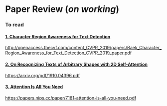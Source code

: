 # Paper Review (_on working_)
### To read
#### [1. Character Region Awareness for Text Detection]
  <http://openaccess.thecvf.com/content_CVPR_2019/papers/Baek_Character_Region_Awareness_for_Text_Detection_CVPR_2019_paper.pdf>
#### [2. On Recognizing Texts of Arbitrary Shapes with 2D Self-Attention]
  <https://arxiv.org/pdf/1910.04396.pdf>
#### [3. Attention Is All You Need]
  <https://papers.nips.cc/paper/7181-attention-is-all-you-need.pdf>

[1. Character Region Awareness for Text Detection]:
https://github.com/hestheimar/Paper-Review/blob/master/Character_Region_Awareness_for_Text_Detection.md
[2. On Recognizing Texts of Arbitrary Shapes with 2D Self-Attention]:
https://github.com/hestheimar/Paper-Review/blob/master/On_Recognizing_Texts_of_Arbitrary_Shapes_with_2D_Self-Attention.md
[3. Attention Is All You Need]:
https://github.com/hestheimar/Paper-Review/blob/master/Attention_Is_All_You_Need.md
